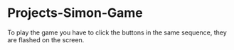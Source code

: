 # Projects-Simon-Game
To play the game you have to click the buttons in the same sequence, they are flashed on the screen.

